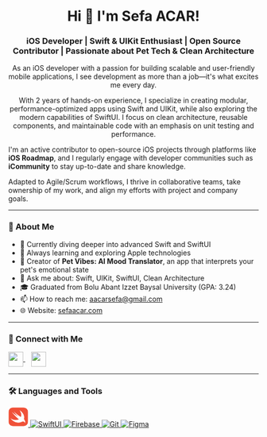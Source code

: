 <h1 align="center">Hi 👋 I'm Sefa ACAR!</h1>
<h3 align="center">
iOS Developer | Swift & UIKit Enthusiast | Open Source Contributor | Passionate about Pet Tech & Clean Architecture
</h3>

<p align="center">
As an iOS developer with a passion for building scalable and user-friendly mobile applications, I see development as more than a job—it's what excites me every day.  
</p>

<p align="center">
With 2 years of hands-on experience, I specialize in creating modular, performance-optimized apps using Swift and UIKit, while also exploring the modern capabilities of SwiftUI. I focus on clean architecture, reusable components, and maintainable code with an emphasis on unit testing and performance.

I'm an active contributor to open-source iOS projects through platforms like <strong>iOS Roadmap</strong>, and I regularly engage with developer communities such as <strong>iCommunity</strong> to stay up-to-date and share knowledge.

Adapted to Agile/Scrum workflows, I thrive in collaborative teams, take ownership of my work, and align my efforts with project and company goals.
</p>

---

### 🚀 About Me
- 🔭 Currently diving deeper into advanced Swift and SwiftUI  
- 🧠 Always learning and exploring Apple technologies  
- 📱 Creator of **Pet Vibes: AI Mood Translator**, an app that interprets your pet's emotional state  
- 💬 Ask me about: Swift, UIKit, SwiftUI, Clean Architecture  
- 🎓 Graduated from Bolu Abant Izzet Baysal University (GPA: 3.24)  
- 📫 How to reach me: aacarsefa@gmail.com  
- 🌐 Website: [sefaacar.com](https://www.sefaacar.com)

---

### 🔗 Connect with Me
<p align="left">
  <a href="https://www.linkedin.com/in/sefaacar/" target="blank">
    <img align="center" src="https://cdn-icons-png.flaticon.com/512/174/174857.png" height="30" width="30" />
  </a>
  &nbsp;&nbsp;
  <a href="https://www.sefaacar.com" target="_blank">
    <img align="center" src="https://img.icons8.com/ios-filled/50/000000/domain.png" height="30" width="30" />
  </a>
</p>

---

### 🛠 Languages and Tools
<p align="left">
  <a href="https://developer.apple.com/swift/" target="_blank">
    <img src="https://raw.githubusercontent.com/devicons/devicon/master/icons/swift/swift-original.svg" alt="Swift" width="40" height="40"/>
  </a>
  <a href="https://developer.apple.com/xcode/swiftui/" target="_blank">
    <img src="https://developer.apple.com/assets/elements/icons/swiftui/swiftui-96x96_2x.png" alt="SwiftUI" width="40" height="40"/>
  </a>
  <a href="https://firebase.google.com/" target="_blank">
    <img src="https://www.vectorlogo.zone/logos/firebase/firebase-icon.svg" alt="Firebase" width="40" height="40"/>
  </a>
  <a href="https://git-scm.com/" target="_blank">
    <img src="https://www.vectorlogo.zone/logos/git-scm/git-scm-icon.svg" alt="Git" width="40" height="40"/>
  </a>
  <a href="https://www.figma.com/" target="_blank">
    <img src="https://www.vectorlogo.zone/logos/figma/figma-icon.svg" alt="Figma" width="40" height="40"/>
  </a>
</p>
